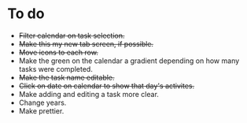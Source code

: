 # To do
- ~~Filter calendar on task selection.~~
- ~~Make this my new tab screen, if possible.~~
- ~~Move icons to each row.~~
- Make the green on the calendar a gradient depending on how many tasks were completed.
- ~~Make the task name editable.~~
- ~~Click on date on calendar to show that day's activites.~~
- Make adding and editing a task more clear.
- Change years.
- Make prettier.